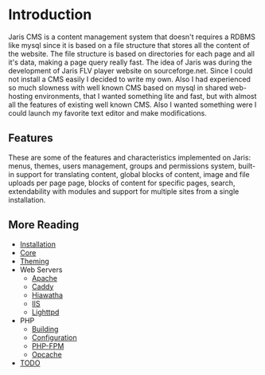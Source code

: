 # Introduction

Jaris CMS is a content management system that doesn't requires a RDBMS like mysql
since it is based on a file structure that stores all the content of the website.
The file structure is based on directories for each page and all it's data, making
a page query really fast. The idea of Jaris was during the development of Jaris
FLV player website on sourceforge.net. Since I could not install a CMS easily I
decided to write my own. Also I had experienced so much slowness with well known
CMS based on mysql in shared web-hosting environments, that I wanted something
lite and fast, but with almost all the features of existing well known CMS. Also
I wanted something were I could launch my favorite text editor and make
modifications.

## Features

These are some of the features and characteristics implemented on Jaris:
menus, themes, users management, groups and permissions system,
built-in support for translating content, global blocks of content, image
and file uploads per page page,  blocks of content for specific pages,
search, extendability with modules and support for multiple sites from a
single installation.

## More Reading

* [Installation](install.md)
* [Core](core.md)
* [Theming](theming.md)
* Web Servers
  * [Apache](apache.md)
  * [Caddy](caddy.md)
  * [Hiawatha](hiawatha.md)
  * [IIS](iis.md)
  * [Lighttpd](lighttpd.md)
* PHP
  * [Building](building-php.md)
  * [Configuration](php-conf.md)
  * [PHP-FPM](php-fpm.md)
  * [Opcache](php-opcache.md)
* [TODO](todo.md)
